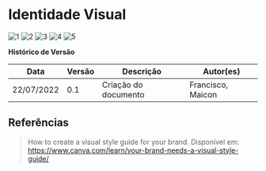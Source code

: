 # Identidade Visual

![1](../assets/GuiaDeIdentidadeVisual/1.png)
![2](../assets/GuiaDeIdentidadeVisual/2.png)
![3](../assets/GuiaDeIdentidadeVisual/3.png)
![4](../assets/GuiaDeIdentidadeVisual/4.png)
![5](../assets/GuiaDeIdentidadeVisual/5.png)

**Histórico de Versão**

| Data       | Versão | Descrição            | Autor(es)         |
| ---------- | ------ | -------------------- | ----------------- |
| 22/07/2022 | 0.1    | Criação do documento | Francisco, Maicon |

## Referências

> How to create a visual style guide for your brand. Disponível em: https://www.canva.com/learn/your-brand-needs-a-visual-style-guide/
